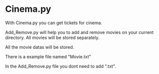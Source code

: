 # Cinema.py

With Cinema.py you can get tickets for cinema.

Add_Remove.py will help you to add and remove movies on your current directory.
All movies will be stored separately.

All the movie datas will be stored.

There is a example file named "Movie.txt" 

In the Add_Remove.py file you dont need to add ".txt".
